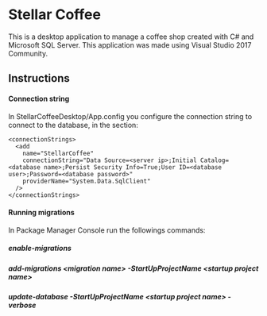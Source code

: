 # Stellar Coffee

This is a desktop application to manage a coffee shop created with C# and Microsoft SQL Server. This application was made using Visual Studio 2017 Community.

## Instructions

#### Connection string

In StellarCoffeeDesktop/App.config you configure the connection string to connect to the database, in the section:

    <connectionStrings>
      <add
        name="StellarCoffee"
        connectionString="Data Source=<server ip>;Initial Catalog=<database name>;Persist Security Info=True;User ID=<database user>;Password=<database password>"
        providerName="System.Data.SqlClient"
      />
    </connectionStrings>

#### Running migrations

In Package Manager Console run the followings commands:

##### enable-migrations

##### add-migrations \<migration name\> -StartUpProjectName \<startup project name\>
  
##### update-database -StartUpProjectName \<startup project name\> -verbose

